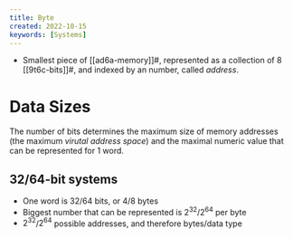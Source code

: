 ```yaml
---
title: Byte
created: 2022-10-15
keywords: [Systems]
---
```


- Smallest piece of [[ad6a-memory]]#, represented as a collection of 8 [[9t6c-bits]]#, and indexed by an number, called _address_.

# Data Sizes

The number of bits determines the maximum size of memory addresses (the maximum _virutal address space_) and the maximal numeric value that can be represented for 1 word.

## 32/64-bit systems

- One word is 32/64 bits, or 4/8 bytes
- Biggest number that can be represented is $2^{32}$/$2^{64}$ per byte
- $2^{32}$/$2^{64}$ possible addresses, and therefore bytes/data type
